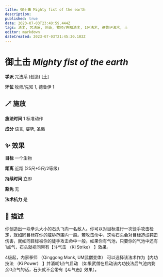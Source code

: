 ```yaml
---
title: 御土击 Mighty fist of the earth
description: 
published: true
date: 2023-07-03T23:40:59.444Z
tags: 法术, 咒法系, 创造, 牧师/先知法术, 1环法术, 德鲁伊法术, 土
editor: markdown
dateCreated: 2023-07-03T21:45:30.103Z
---
```


# **御土击** *Mighty fist of the earth*

**学派** 咒法系 (创造) \[土\] 

**环位** 牧师/先知 1, 德鲁伊 1

## 🪄 施放

**施法时间** 1 标准动作

**成分** 语言, 姿势, 圣徽

## ✨ 效果 

**目标** 一个生物 

**距离** 近距 (25尺+5尺/2等级)  

**持续时间** 立即 

**豁免** 无

**法术抗力** 是

## 📖 描述

你创造出一块拳头大小的石头飞向一名敌人。你可以对目标进行一次徒手攻击检定，就如同目标在你的威胁范围内一般。若攻击命中，这块石头会对目标造成钝击伤害，就如同目标被你的徒手攻击命中一般。如果你有气池，只要你的气池中还有1点气，石头就视同带有【斗气击 （Ki Strike） 】效果。

4级起，内家拳师 （Qinggong Monk, UM武僧变体） 可以选择该法术作为【内功技法 （Ki Power） 】并消耗1点气启动 （如果武僧在启动该内功技法后气池内剩余0点气的话，石头就不会带有【斗气击】效果）。
    